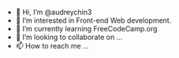 - 👋 Hi, I’m @audreychin3
- 👀 I’m interested in Front-end Web development.
- 🌱 I’m currently learning FreeCodeCamp.org
- 💞️ I’m looking to collaborate on ...
- 📫 How to reach me ...

<!---
audreychin3/audreychin3 is a ✨ special ✨ repository because its `README.md` (this file) appears on your GitHub profile.
You can click the Preview link to take a look at your changes.
--->
